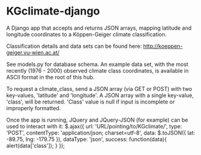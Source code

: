 KGclimate-django
================

A Django app that accepts and returns JSON arrays, mapping latitude and longitude coordinates to a Köppen-Geiger climate classification.

Classification details and data sets can be found here:
http://koeppen-geiger.vu-wien.ac.at/

See models.py for database schema. An example data set, with the most recently (1976 - 2000) observed climate class coordinates, is available in ASCII format in the root of this hub.

To request a climate_class, send a JSON array (via GET or POST) with two key-values, 'latitude' and 'longitude'. A JSON array with a single key-value, 'class', will be returned. 'Class' value is null if input is incomplete or improperly formatted.

Once the app is running, JQuery and JQuery-JSON (for example) can be used to interact with it: 
$.ajax({
    url: 'URL/pointing/to/KGclimate/', 
    type: 'POST', contentType: 'application/json; charset=utf-8', 
    data: $.toJSON({ lat: -89.75, lng: -179.75 }), 
    dataType: 'json', 
    success: function(data){ 
            alert(data['class']);
        }
    });